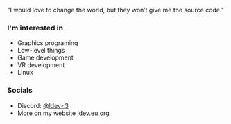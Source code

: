 "I would love to change the world, but they won’t give me the source code."

### I'm interested in
* Graphics programing
* Low-level things
* Game development
* VR development
* Linux
  
### Socials
* Discord: [@ldev<3](https://ldev.eu.org/social/discord)
* More on my website [ldev.eu.org](https://ldev.eu.org/)
